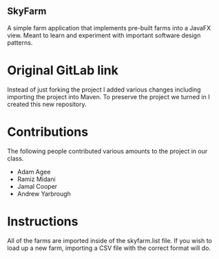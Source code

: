 ## SkyFarm
A simple farm application that implements pre-built farms into a JavaFX view. Meant to learn and experiment with important software design patterns.

# Original GitLab link
Instead of just forking the project I added various changes including importing the project into Maven. To preserve the project we
turned in I created this new repository.

# Contributions
The following people contributed various amounts to the project in our class.
* Adam Agee
* Ramiz Midani
* Jamal Cooper
* Andrew Yarbrough

# Instructions
All of the farms are imported inside of the skyfarm.list file. If you wish to load up a new farm, importing a CSV file with the correct format will do.

